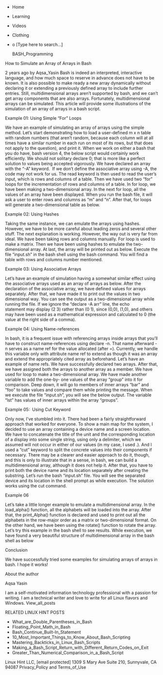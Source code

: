 





















































* Home
* Learning
* Videos
* Clothing
*
  o [Type here to search...]


   BASH_Programming


How to Simulate an Array of Arrays in Bash

2 years ago
by Aqsa_Yasin
Bash is indeed an interpreted, interactive language, and how much space to
reserve in advance does not have to be known. It is also possible to make ready
a new array dynamically without declaring it or extending a previously defined
array to include further entries. Still, multidimensional arrays aren’t
supported by bash, and we can’t get array components that are also arrays.
Fortunately, multidimensional arrays can be simulated. This article will
provide some illustrations of the simulation of an array of arrays in a bash
script.

Example 01: Using Simple “For” Loops

We have an example of simulating an array of arrays using the simple method.
Let’s start demonstrating how to load a user-defined m x n table with random
numbers (that aren’t random, because each column will at all times have a
similar number in each run on most of its rows, but that does not apply to the
question), and print it. When we work on either a bash that you do have, bash
version 4, the below script would certainly work efficiently. We should not
solitary declare 0; that is more like a perfect solution to values being
accepted vigorously. We have declared an array with the “-A” keyword.  If we
don’t define the associative array using -A, the code may not work for us. The
read keyword is then used to read the user’s input, which is rows and columns
of a table. Then we have used two “for” loops for the incrementation of rows
and columns of a table. In for loop, we have been making a two-dimensional
array. In the next for loop, all the values of an array have been displayed.
When you run the bash file, it will ask a user to enter rows and columns as “m”
and “n”. After that, for loops will generate a two-dimensional table as below.

Example 02: Using Hashes

Taking the same instance, we can emulate the arrays using hashes. However, we
have to be more careful about leading zeros and several other stuff. The next
explanation is working. However, the way out is very far from ideal. We have
been taking rows and columns manually. For loop is used to make a matrix. Then
we have been using hashes to emulate the two-dimensional array. At last, the
array will be printed out as below.
Execute the file “input.sh” in the bash shell using the bash command. You will
find a table with rows and columns number mentioned.

Example 03: Using Associative Arrays

Let’s have an example of simulation having a somewhat similar effect using the
associative arrays used as an array of arrays as below. After the declaration
of the associative array, we have defined values for arrays separately. After
that, we have made it to print out the values in two dimensional way.
You can see the output as a two-dimensional array while running the file. If we
ignore the “declare -A arr” line, the echo statement may display (2 3) rather
than (0 1), since (0,0), (1,0), and others may have been used as a mathematical
expression and calculated to 0 (the value at the right side of a comma).

Example 04: Using Name-references

In bash, it is a frequent issue with referencing arrays inside arrays that
you’ll have to construct name-references using declare -n. That name afterward
-n serves as a name ref for the value allocated (after =). Currently, we handle
this variable only with attribute name ref to extend as though it was an array
and extend the appropriately cited array as beforehand. Let’s have an example
of name refs. We have successfully declared two arrays. After that, we have
assigned both the arrays to another array as a member. We have used for loop to
make a two-dimensional array. We have made another variable to add the one-by-
one values of the array “group” into it for comparison. Deep down, it will go
to members of inner arrays “bar” and “foo” to take values and compare them
while printing the message.
When we execute the file “input.sh”, you will see the below output. The
variable “lst” has values of inner arrays within the array “groups”.

Example 05:  Using Cut Keyword

Only now, I’ve stumbled into it. There had been a fairly straightforward
approach that worked for everyone. To show a main map for the system, I decided
to use an array containing a device name and a screen location. We have to
concatenate the title of the unit and the corresponding location of a display
into some single string, using only a delimiter, which we assumed will not
occur in either of our values (in my case, I used .). And I used a “cut”
keyword to split the concrete values into their components if necessary. There
may be a clearer and easier approach to do it, though, and this is only to
illustrate that in a sense, in bash, we can build a multidimensional array,
although it does not help it. After that, you have to print both the device
name and its location separately after creating the substring.
Let’s run the bash “input.sh” file. You will see the separated device and its
location in the shell prompt as while execution. The solution works using the
cut command.

Example 06

Let’s take a little longer example to emulate a multidimensional array. In the
load_alpha() function, all the alphabets will be loaded into the array. After
that, the print_Alpha() function is declared and used to print out all the
alphabets in the row-major order as a matrix or two-dimensional format. On the
other hand, we have been using the rotate() function to rotate the array. Let’s
try this example in the bash shell to see results.
While execution, we have found a very beautiful structure of multidimensional
array in the bash shell as below

Conclusion

We have successfully tried some examples for simulating arrays of arrays in
bash. I hope it works!


About the author


Aqsa Yasin

I am a self-motivated information technology professional with a passion for
writing. I am a technical writer and love to write for all Linux flavors and
Windows.
View_all_posts

RELATED LINUX HINT POSTS


* What_are_Double_Parentheses_in_Bash
* Floating_Point_Math_in_Bash
* Bash_Continue_Built-In_Statement
* 10_Most_Important_Things_to_Know_About_Bash_Scripting
* Mastering_Backticks_in_Linux_Bash_Scripts
* Making_a_Bash_Script_Return_with_Different_Return_Codes_on_Exit
* Greater_Than_Numerical_Comparison_in_a_Bash_Script

Linux Hint LLC, [email protected]
1309 S Mary Ave Suite 210, Sunnyvale, CA 94087
 Privacy_Policy and Terms_of_Use
